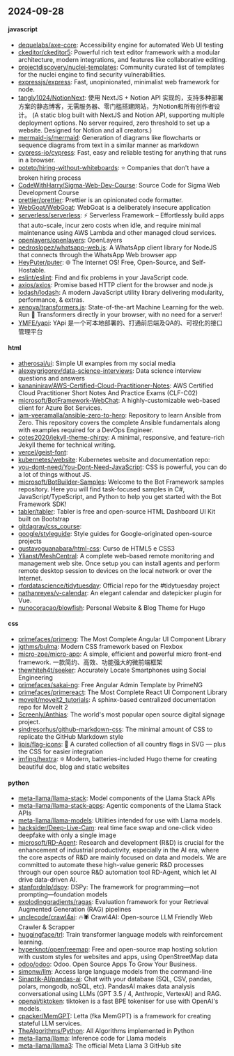 ## 2024-09-28

#### javascript
* [dequelabs/axe-core](https://github.com/dequelabs/axe-core): Accessibility engine for automated Web UI testing
* [ckeditor/ckeditor5](https://github.com/ckeditor/ckeditor5): Powerful rich text editor framework with a modular architecture, modern integrations, and features like collaborative editing.
* [projectdiscovery/nuclei-templates](https://github.com/projectdiscovery/nuclei-templates): Community curated list of templates for the nuclei engine to find security vulnerabilities.
* [expressjs/express](https://github.com/expressjs/express): Fast, unopinionated, minimalist web framework for node.
* [tangly1024/NotionNext](https://github.com/tangly1024/NotionNext): 使用 NextJS + Notion API 实现的，支持多种部署方案的静态博客，无需服务器、零门槛搭建网站，为Notion和所有创作者设计。 (A static blog built with NextJS and Notion API, supporting multiple deployment options. No server required, zero threshold to set up a website. Designed for Notion and all creators.)
* [mermaid-js/mermaid](https://github.com/mermaid-js/mermaid): Generation of diagrams like flowcharts or sequence diagrams from text in a similar manner as markdown
* [cypress-io/cypress](https://github.com/cypress-io/cypress): Fast, easy and reliable testing for anything that runs in a browser.
* [poteto/hiring-without-whiteboards](https://github.com/poteto/hiring-without-whiteboards): ⭐️ Companies that don't have a broken hiring process
* [CodeWithHarry/Sigma-Web-Dev-Course](https://github.com/CodeWithHarry/Sigma-Web-Dev-Course): Source Code for Sigma Web Development Course
* [prettier/prettier](https://github.com/prettier/prettier): Prettier is an opinionated code formatter.
* [WebGoat/WebGoat](https://github.com/WebGoat/WebGoat): WebGoat is a deliberately insecure application
* [serverless/serverless](https://github.com/serverless/serverless): ⚡ Serverless Framework – Effortlessly build apps that auto-scale, incur zero costs when idle, and require minimal maintenance using AWS Lambda and other managed cloud services.
* [openlayers/openlayers](https://github.com/openlayers/openlayers): OpenLayers
* [pedroslopez/whatsapp-web.js](https://github.com/pedroslopez/whatsapp-web.js): A WhatsApp client library for NodeJS that connects through the WhatsApp Web browser app
* [HeyPuter/puter](https://github.com/HeyPuter/puter): 🌐 The Internet OS! Free, Open-Source, and Self-Hostable.
* [eslint/eslint](https://github.com/eslint/eslint): Find and fix problems in your JavaScript code.
* [axios/axios](https://github.com/axios/axios): Promise based HTTP client for the browser and node.js
* [lodash/lodash](https://github.com/lodash/lodash): A modern JavaScript utility library delivering modularity, performance, & extras.
* [xenova/transformers.js](https://github.com/xenova/transformers.js): State-of-the-art Machine Learning for the web. Run 🤗 Transformers directly in your browser, with no need for a server!
* [YMFE/yapi](https://github.com/YMFE/yapi): YApi 是一个可本地部署的、打通前后端及QA的、可视化的接口管理平台

#### html
* [atherosai/ui](https://github.com/atherosai/ui): Simple UI examples from my social media
* [alexeygrigorev/data-science-interviews](https://github.com/alexeygrigorev/data-science-interviews): Data science interview questions and answers
* [kananinirav/AWS-Certified-Cloud-Practitioner-Notes](https://github.com/kananinirav/AWS-Certified-Cloud-Practitioner-Notes): AWS Certified Cloud Practitioner Short Notes And Practice Exams (CLF-C02)
* [microsoft/BotFramework-WebChat](https://github.com/microsoft/BotFramework-WebChat): A highly-customizable web-based client for Azure Bot Services.
* [iam-veeramalla/ansible-zero-to-hero](https://github.com/iam-veeramalla/ansible-zero-to-hero): Repository to learn Ansible from Zero. This repository covers the complete Ansible fundamentals along with examples required for a DevOps Engineer.
* [cotes2020/jekyll-theme-chirpy](https://github.com/cotes2020/jekyll-theme-chirpy): A minimal, responsive, and feature-rich Jekyll theme for technical writing.
* [vercel/geist-font](https://github.com/vercel/geist-font): 
* [kubernetes/website](https://github.com/kubernetes/website): Kubernetes website and documentation repo:
* [you-dont-need/You-Dont-Need-JavaScript](https://github.com/you-dont-need/You-Dont-Need-JavaScript): CSS is powerful, you can do a lot of things without JS.
* [microsoft/BotBuilder-Samples](https://github.com/microsoft/BotBuilder-Samples): Welcome to the Bot Framework samples repository. Here you will find task-focused samples in C#, JavaScript/TypeScript, and Python to help you get started with the Bot Framework SDK!
* [tabler/tabler](https://github.com/tabler/tabler): Tabler is free and open-source HTML Dashboard UI Kit built on Bootstrap
* [gitdagray/css_course](https://github.com/gitdagray/css_course): 
* [google/styleguide](https://github.com/google/styleguide): Style guides for Google-originated open-source projects
* [gustavoguanabara/html-css](https://github.com/gustavoguanabara/html-css): Curso de HTML5 e CSS3
* [Ylianst/MeshCentral](https://github.com/Ylianst/MeshCentral): A complete web-based remote monitoring and management web site. Once setup you can install agents and perform remote desktop session to devices on the local network or over the Internet.
* [rfordatascience/tidytuesday](https://github.com/rfordatascience/tidytuesday): Official repo for the #tidytuesday project
* [nathanreyes/v-calendar](https://github.com/nathanreyes/v-calendar): An elegant calendar and datepicker plugin for Vue.
* [nunocoracao/blowfish](https://github.com/nunocoracao/blowfish): Personal Website & Blog Theme for Hugo

#### css
* [primefaces/primeng](https://github.com/primefaces/primeng): The Most Complete Angular UI Component Library
* [jgthms/bulma](https://github.com/jgthms/bulma): Modern CSS framework based on Flexbox
* [micro-zoe/micro-app](https://github.com/micro-zoe/micro-app): A simple, efficient and powerful micro front-end framework. 一款简约、高效、功能强大的微前端框架
* [thewhiteh4t/seeker](https://github.com/thewhiteh4t/seeker): Accurately Locate Smartphones using Social Engineering
* [primefaces/sakai-ng](https://github.com/primefaces/sakai-ng): Free Angular Admin Template by PrimeNG
* [primefaces/primereact](https://github.com/primefaces/primereact): The Most Complete React UI Component Library
* [moveit/moveit2_tutorials](https://github.com/moveit/moveit2_tutorials): A sphinx-based centralized documentation repo for MoveIt 2
* [Screenly/Anthias](https://github.com/Screenly/Anthias): The world's most popular open source digital signage project.
* [sindresorhus/github-markdown-css](https://github.com/sindresorhus/github-markdown-css): The minimal amount of CSS to replicate the GitHub Markdown style
* [lipis/flag-icons](https://github.com/lipis/flag-icons): 🎏 A curated collection of all country flags in SVG — plus the CSS for easier integration
* [imfing/hextra](https://github.com/imfing/hextra): 🔯 Modern, batteries-included Hugo theme for creating beautiful doc, blog and static websites

#### python
* [meta-llama/llama-stack](https://github.com/meta-llama/llama-stack): Model components of the Llama Stack APIs
* [meta-llama/llama-stack-apps](https://github.com/meta-llama/llama-stack-apps): Agentic components of the Llama Stack APIs
* [meta-llama/llama-models](https://github.com/meta-llama/llama-models): Utilities intended for use with Llama models.
* [hacksider/Deep-Live-Cam](https://github.com/hacksider/Deep-Live-Cam): real time face swap and one-click video deepfake with only a single image
* [microsoft/RD-Agent](https://github.com/microsoft/RD-Agent): Research and development (R&D) is crucial for the enhancement of industrial productivity, especially in the AI era, where the core aspects of R&D are mainly focused on data and models. We are committed to automate these high-value generic R&D processes through our open source R&D automation tool RD-Agent, which let AI drive data-driven AI.
* [stanfordnlp/dspy](https://github.com/stanfordnlp/dspy): DSPy: The framework for programming—not prompting—foundation models
* [explodinggradients/ragas](https://github.com/explodinggradients/ragas): Evaluation framework for your Retrieval Augmented Generation (RAG) pipelines
* [unclecode/crawl4ai](https://github.com/unclecode/crawl4ai): 🔥🕷️ Crawl4AI: Open-source LLM Friendly Web Crawler & Scrapper
* [huggingface/trl](https://github.com/huggingface/trl): Train transformer language models with reinforcement learning.
* [hyperknot/openfreemap](https://github.com/hyperknot/openfreemap): Free and open-source map hosting solution with custom styles for websites and apps, using OpenStreetMap data
* [odoo/odoo](https://github.com/odoo/odoo): Odoo. Open Source Apps To Grow Your Business.
* [simonw/llm](https://github.com/simonw/llm): Access large language models from the command-line
* [Sinaptik-AI/pandas-ai](https://github.com/Sinaptik-AI/pandas-ai): Chat with your database (SQL, CSV, pandas, polars, mongodb, noSQL, etc). PandasAI makes data analysis conversational using LLMs (GPT 3.5 / 4, Anthropic, VertexAI) and RAG.
* [openai/tiktoken](https://github.com/openai/tiktoken): tiktoken is a fast BPE tokeniser for use with OpenAI's models.
* [cpacker/MemGPT](https://github.com/cpacker/MemGPT): Letta (fka MemGPT) is a framework for creating stateful LLM services.
* [TheAlgorithms/Python](https://github.com/TheAlgorithms/Python): All Algorithms implemented in Python
* [meta-llama/llama](https://github.com/meta-llama/llama): Inference code for Llama models
* [meta-llama/llama3](https://github.com/meta-llama/llama3): The official Meta Llama 3 GitHub site
